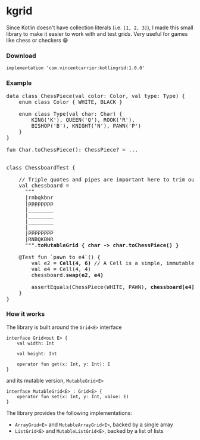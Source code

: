 # kgrid

Since Kotlin doesn't have collection literals (i.e. `[1, 2, 3]`), I made this small library to make it easier to work with
and test grids. Very useful for games like chess or checkers 😁

### Download
`implementation 'com.vincentcarrier:kotlingrid:1.0.0'`

### Example

<pre>
data class ChessPiece(val color: Color, val type: Type) {
    enum class Color { WHITE, BLACK }

    enum class Type(val char: Char) {
        KING('K'), QUEEN('Q'), ROOK('R'),
        BISHOP('B'), KNIGHT('N'), PAWN('P')
    }
}

fun Char.toChessPiece(): ChessPiece? = ...


class ChessboardTest {

    // Triple quotes and pipes are important here to trim out white space
    val chessboard =
      """
      |rnbqkbnr
      |pppppppp
      |________
      |________
      |________
      |________
      |PPPPPPPP
      |RNBQKBNR
      """<b>.toMutableGrid { char -> char.toChessPiece() }</b>

    @Test fun `pawn to e4`() {
        val e2 = <b>Cell(4, 6)</b> // A Cell is a simple, immutable data class that holds XY coordinates
        val e4 = Cell(4, 4)
        chessboard.<b>swap(e2, e4)</b>

        assertEquals(ChessPiece(WHITE, PAWN), <b>chessboard[e4]</b>)
    }
}
</pre>

### How it works

The library is built around the `Grid<E>` interface
```
interface Grid<out E> {
    val width: Int

    val height: Int

    operator fun get(x: Int, y: Int): E
}
```
and its mutable version,  `MutableGrid<E>`
```
interface MutableGrid<E> : Grid<E> {
    operator fun set(x: Int, y: Int, value: E)
}
```

The library provides the following implementations:
* `ArrayGrid<E>` and `MutableArrayGrid<E>`, backed by a single array
* `ListGrid<E>` and `MutableListGrid<E>`, backed by a list of lists
